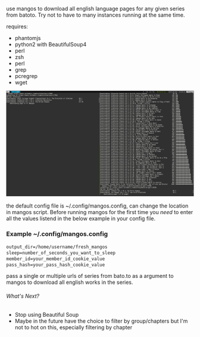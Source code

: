 use mangos to download all english language pages for any given series from batoto.  Try not to have to many instances running at the same time.

requires:
  * phantomjs
  * python2 with BeautifulSoup4
  * perl
  * zsh
  * perl
  * grep
  * pcregrep
  * wget

![Mango Image](https://raw.githubusercontent.com/jarano93/green-grocer/master/mangos.png)

the default config file is ~/.config/mangos.config, can change the location in mangos script.
Before running mangos for the first time  you _need_ to enter all the values listend in the below example in your config file.

### Example ~/.config/mangos.config
```config
output_dir=/home/username/fresh_mangos
sleep=number_of_seconds_you_want_to_sleep
member_id=your_member_id_cookie_value
pass_hash=your_pass_hash_cookie_value
```
pass a single or multiple urls of series from bato.to as a argument to mangos to download all english works in the series.

###### What's Next?

  * Stop using Beautiful Soup
  * Maybe in the future have the choice to filter by group/chapters but I'm not to hot on this, especially filtering by chapter

